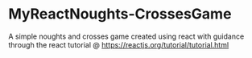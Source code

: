 # MyReactNoughts-CrossesGame
A simple noughts and crosses game created using react with guidance through the react tutorial @ https://reactjs.org/tutorial/tutorial.html 
